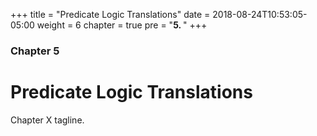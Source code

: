 +++
title = "Predicate Logic Translations"
date = 2018-08-24T10:53:05-05:00
weight = 6
chapter = true
pre = "<b>5. </b>"
+++
### Chapter 5

# Predicate Logic Translations

Chapter X tagline.
